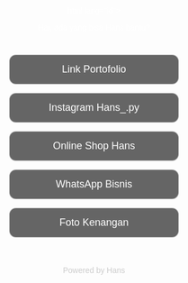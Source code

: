 html lang="id">
<head>
  <meta charset="UTF-8">
  <meta name="viewport" content="width=device-width, initial-scale=1">
  <title>Hans Branding</title>
  <link href="https://fonts.googleapis.com/css2?family=Bebas+Neue&display=swap" rel="stylesheet">
  <style>
    body {
      margin: 0;
      padding: 0;
      background: url('pou.png') no-repeat center center fixed;
      background-size: cover;
      font-family: 'Bebas Neue', sans-serif;
      color: white;
      text-align: center;
    }

    .fire-text {
      font-size: 48px;
      margin-top: 80px;
      color: #fff;
      text-shadow: 0 0 15px black, 0 0 25px black, 0 0 35px white;
      animation: floatText 3s ease-in-out infinite, fireGlow 2s linear infinite;
    }

    @keyframes fireGlow {
      0% { text-shadow: 0 0 10px black, 0 0 20px white, 0 0 30px black; }
      50% { text-shadow: 0 0 20px black, 0 0 40px white, 0 0 60px white; }
      100% { text-shadow: 0 0 10px black, 0 0 20px black, 0 0 30px white; }
    }

    @keyframes floatText {
      0% { transform: translateY(0); }
      50% { transform: translateY(-10px); }
      100% { transform: translateY(0); }
    }

    .menu {
      margin-top: 40px;
    }

    .menu a {
      display: block;
      margin: 15px auto;
      padding: 15px 25px;
      width: 250px;
      background: rgba(0, 0, 0, 0.6);
      border-radius: 12px;
      text-decoration: none;
      color: white;
      font-size: 18px;
      transition: 0.3s;
      border: 1px solid #ffffff99;
    }

    .menu a:hover {
      background: #ffffffcc;
      color: black;
    }

    .footer {
      margin-top: 50px;
      font-size: 14px;
      color: #ccc;
    }
  </style>
</head>
<body>

  <div class="fire-text">Hai, ada yang bisa Hans bantu?</div>

  <div class="menu">
    <a href="https://linktr.ee/portfoliohans" target="_blank"> Link Portofolio</a>
    <a href="https://instagram.com/hans_.py" target="_blank">   Instagram Hans_.py</a>
    <a href="https://Instagram.com/hans.expreptschips" target="_blank">   Online Shop Hans</a>
    <a href="https://wa.me/6283877486039" target="_blank">   WhatsApp Bisnis</a>
    <a href="galeri.html" target="_blank">   Foto Kenangan</a>
  </div>

  <div class="footer">Powered by Hans</div>

</body>
